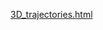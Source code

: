 [3D_trajectories.html](https://htmlpreview.github.io/?https://github.com/matt-esqueda/monocle3/blob/main/constructing_cell_trajectories/constructing_cell_trajectories.html)